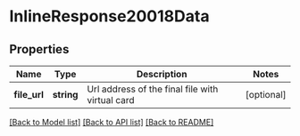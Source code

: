 # InlineResponse20018Data

## Properties
Name | Type | Description | Notes
------------ | ------------- | ------------- | -------------
**file_url** | **string** | Url address of the final file with virtual card | [optional] 

[[Back to Model list]](../../README.md#documentation-for-models) [[Back to API list]](../../README.md#documentation-for-api-endpoints) [[Back to README]](../../README.md)

